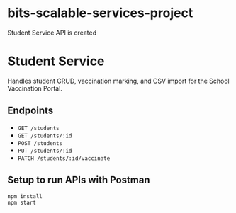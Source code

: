 # bits-scalable-services-project
Student Service API is created

# Student Service

Handles student CRUD, vaccination marking, and CSV import for the School Vaccination Portal.

## Endpoints
- `GET /students`
- `GET /students/:id`
- `POST /students`
- `PUT /students/:id`
- `PATCH /students/:id/vaccinate`

## Setup to run APIs with Postman
```bash
npm install
npm start
```

